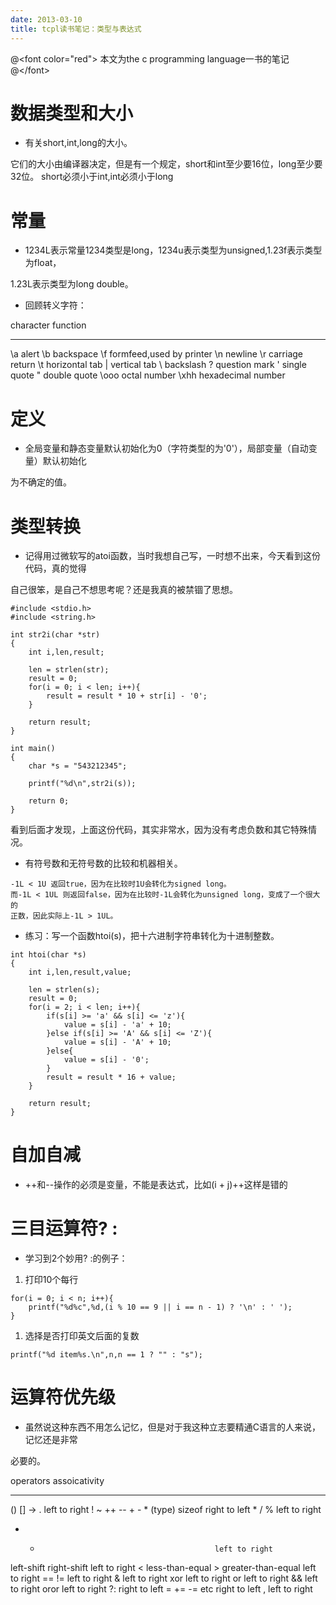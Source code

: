 ```yaml
---
date: 2013-03-10
title: tcpl读书笔记：类型与表达式
---
```


@&lt;font color="red"&gt; 本文为the c programming language一书的笔记
@&lt;/font&gt;

数据类型和大小
==============

-   有关short,int,long的大小。

它们的大小由编译器决定，但是有一个规定，short和int至少要16位，long至少要32位。
short必须小于int,int必须小于long

常量
====

-   1234L表示常量1234类型是long，1234u表示类型为unsigned,1.23f表示类型为float，

1.23L表示类型为long double。

-   回顾转义字符：

  character        function
  ---------------- --------------------------
  \a               alert
  \b               backspace
  \f               formfeed,used by printer
  \n               newline
  \r               carriage return
  \t               horizontal tab
  | vertical tab
  \                backslash
  \?               question mark
  '                single quote
  "                double quote
  \ooo             octal number
  \xhh             hexadecimal number

定义
====

-   全局变量和静态变量默认初始化为0（字符类型的为'0'），局部变量（自动变量）默认初始化

为不确定的值。

类型转换
========

-   记得用过微软写的atoi函数，当时我想自己写，一时想不出来，今天看到这份代码，真的觉得

自己很笨，是自己不想思考呢？还是我真的被禁锢了思想。

``` {.c}
#include <stdio.h>
#include <string.h>

int str2i(char *str)
{
    int i,len,result;

    len = strlen(str);
    result = 0;
    for(i = 0; i < len; i++){
        result = result * 10 + str[i] - '0';
    }

    return result;
}

int main()
{
    char *s = "543212345";

    printf("%d\n",str2i(s));

    return 0;
}
```

看到后面才发现，上面这份代码，其实非常水，因为没有考虑负数和其它特殊情况。

-   有符号数和无符号数的比较和机器相关。

``` {.example}
-1L < 1U 返回true，因为在比较时1U会转化为signed long。
而-1L < 1UL 则返回false，因为在比较时-1L会转化为unsigned long，变成了一个很大的
正数，因此实际上-1L > 1UL。
```

-   练习：写一个函数htoi(s)，把十六进制字符串转化为十进制整数。

``` {.c}
int htoi(char *s)
{
    int i,len,result,value;

    len = strlen(s);
    result = 0;
    for(i = 2; i < len; i++){
        if(s[i] >= 'a' && s[i] <= 'z'){
            value = s[i] - 'a' + 10;
        }else if(s[i] >= 'A' && s[i] <= 'Z'){
            value = s[i] - 'A' + 10;
        }else{
            value = s[i] - '0';
        }
        result = result * 16 + value;
    }

    return result;
}
```

自加自减
========

-   ++和--操作的必须是变量，不能是表达式，比如(i + j)++这样是错的

三目运算符? :
=============

-   学习到2个妙用? :的例子：

1.  打印10个每行

``` {.c}
for(i = 0; i < n; i++){
    printf("%d%c",%d,(i % 10 == 9 || i == n - 1) ? '\n' : ' ');
}
```

1.  选择是否打印英文后面的复数

``` {.c}
printf("%d item%s.\n",n,n == 1 ? "" : "s");
```

运算符优先级
============

-   虽然说这种东西不用怎么记忆，但是对于我这种立志要精通C语言的人来说，记忆还是非常

必要的。

  operators                                      assoicativity
  ---------------------------------------------- ---------------
  () \[\] -&gt; .                                left to right
  ! \~ ++ -- + - \* (type) sizeof                right to left
  \* / %                                         left to right
  + -                                            left to right
  left-shift right-shift                         left to right
  &lt; less-than-equal &gt; greater-than-equal   left to right
  == !=                                          left to right
  &                                              left to right
  xor                                            left to right
  or                                             left to right
  &&                                             left to right
  oror                                           left to right
  ?:                                             right to left
  = += -= etc                                    right to left
  ,                                              left to right



